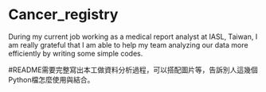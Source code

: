 # Cancer_registry
During my current job working as a medical report analyst at IASL, Taiwan, I am really grateful that I am able to help my team analyzing our data more efficiently by writing some simple codes.


#README需要完整寫出本工做資料分析過程，可以搭配圖片等，告訴別人這幾個Python檔怎麼使用與結合。
